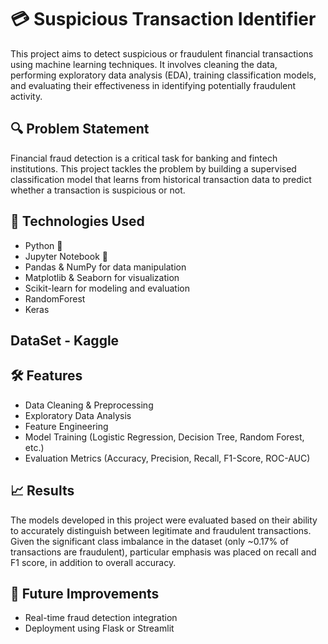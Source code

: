 # 💳 Suspicious Transaction Identifier

This project aims to detect suspicious or fraudulent financial transactions using machine learning techniques. It involves cleaning the data, performing exploratory data analysis (EDA), training classification models, and evaluating their effectiveness in identifying potentially fraudulent activity.



## 🔍 Problem Statement

Financial fraud detection is a critical task for banking and fintech institutions. This project tackles the problem by building a supervised classification model that learns from historical transaction data to predict whether a transaction is suspicious or not.


## 🧪 Technologies Used

* Python 🐍
* Jupyter Notebook 📓
* Pandas & NumPy for data manipulation
* Matplotlib & Seaborn for visualization
* Scikit-learn for modeling and evaluation
* RandomForest
* Keras

  
## DataSet - Kaggle 


## 🛠️ Features

* Data Cleaning & Preprocessing
* Exploratory Data Analysis
* Feature Engineering
* Model Training (Logistic Regression, Decision Tree, Random Forest, etc.)
* Evaluation Metrics (Accuracy, Precision, Recall, F1-Score, ROC-AUC)


## 📈 Results

The models developed in this project were evaluated based on their ability to accurately distinguish between legitimate and fraudulent transactions. Given the significant class imbalance in the dataset (only ~0.17% of transactions are fraudulent), particular emphasis was placed on recall and F1 score, in addition to overall accuracy.



## 🧠 Future Improvements

* Real-time fraud detection integration
* Deployment using Flask or Streamlit
